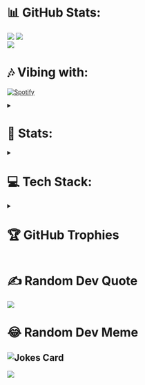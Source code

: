 

# 📊 GitHub Stats:
![](https://github-readme-stats.vercel.app/api?username=RobertinCarlos&theme=gotham&hide_border=true&include_all_commits=false&count_private=true)
![](https://github-readme-streak-stats.herokuapp.com/?user=RobertinCarlos&theme=gotham&hide_border=true)<br/>
![](https://github-readme-stats.vercel.app/api/top-langs/?username=RobertinCarlos&theme=gotham&hide_border=true&include_all_commits=false&count_private=true&layout=compact)<br/>

# 🎶 Vibing with:
[![Spotify](https://profile-novatorem-spotify.vercel.app/api/spotify)](https://open.spotify.com/user/31dyn2toj7m5g4tpgopocoj4a5si)

<details>

 <summary>
  
# 💯 Stats:

 </summary>
 
<!--START_SECTION:waka-->
![Code Time](http://img.shields.io/badge/Code%20Time-3%20hrs%2017%20mins-blue)

![Profile Views](http://img.shields.io/badge/Profile%20Views-7-blue)

**🐱 My GitHub Data** 

> 📦 31.8 kB Used in GitHub's Storage 
 > 
> 🏆 229 Contributions in the Year 2023
 > 
> 🚫 Not Opted to Hire
 > 
> 📜 20 Public Repositories 
 > 
> 🔑 12 Private Repositories 
 > 
**I'm an Early 🐤** 

```text
🌞 Morning                53 commits          █████░░░░░░░░░░░░░░░░░░░░   18.15 % 
🌆 Daytime                135 commits         ████████████░░░░░░░░░░░░░   46.23 % 
🌃 Evening                101 commits         █████████░░░░░░░░░░░░░░░░   34.59 % 
🌙 Night                  3 commits           ░░░░░░░░░░░░░░░░░░░░░░░░░   01.03 % 
```
📅 **I'm Most Productive on Wednesday** 

```text
Monday                   44 commits          ████░░░░░░░░░░░░░░░░░░░░░   15.07 % 
Tuesday                  48 commits          ████░░░░░░░░░░░░░░░░░░░░░   16.44 % 
Wednesday                59 commits          █████░░░░░░░░░░░░░░░░░░░░   20.21 % 
Thursday                 28 commits          ██░░░░░░░░░░░░░░░░░░░░░░░   09.59 % 
Friday                   24 commits          ██░░░░░░░░░░░░░░░░░░░░░░░   08.22 % 
Saturday                 31 commits          ███░░░░░░░░░░░░░░░░░░░░░░   10.62 % 
Sunday                   58 commits          █████░░░░░░░░░░░░░░░░░░░░   19.86 % 
```


📊 **This Week I Spent My Time On** 

```text
🕑︎ Time Zone: America/Sao_Paulo

💬 Programming Languages: 
C++                      4 hrs 22 mins       ███████████████████░░░░░░   76.10 % 
Markdown                 52 mins             ████░░░░░░░░░░░░░░░░░░░░░   15.14 % 
TypeScript               10 mins             █░░░░░░░░░░░░░░░░░░░░░░░░   03.03 % 
Ezhil                    10 mins             █░░░░░░░░░░░░░░░░░░░░░░░░   02.95 % 
YAML                     6 mins              ░░░░░░░░░░░░░░░░░░░░░░░░░   01.84 % 

🔥 Editors: 
VS Code                  5 hrs 45 mins       █████████████████████████   100.00 % 

🐱‍💻 Projects: 
Usaco-Training           4 hrs 36 mins       ████████████████████░░░░░   79.94 % 
RobertinCarlos           58 mins             ████░░░░░░░░░░░░░░░░░░░░░   17.03 % 
a-ethan                  10 mins             █░░░░░░░░░░░░░░░░░░░░░░░░   03.03 % 

💻 Operating System: 
Windows                  5 hrs 45 mins       █████████████████████████   100.00 % 
```

**I Mostly Code in TypeScript** 

```text
TypeScript               18 repos            ███████████████░░░░░░░░░░   60.00 % 
Java                     6 repos             █████░░░░░░░░░░░░░░░░░░░░   20.00 % 
C++                      3 repos             ██░░░░░░░░░░░░░░░░░░░░░░░   10.00 % 
Python                   2 repos             ██░░░░░░░░░░░░░░░░░░░░░░░   06.67 % 
JavaScript               1 repo              █░░░░░░░░░░░░░░░░░░░░░░░░   03.33 % 
```



**Timeline**

![Lines of Code chart](https://raw.githubusercontent.com/RobertinCarlos/RobertinCarlos/main/assets/bar_graph.png)


 Last Updated on 15/09/2023 18:36:54 UTC
<!--END_SECTION:waka-->

</details>

<details>
<summary>

# 💻 Tech Stack:
</summary>

![C++](https://img.shields.io/badge/c++-%2300599C.svg?style=for-the-badge&logo=c%2B%2B&logoColor=white) ![JavaScript](https://img.shields.io/badge/javascript-%23323330.svg?style=for-the-badge&logo=javascript&logoColor=%23F7DF1E) ![Java](https://img.shields.io/badge/java-%23ED8B00.svg?style=for-the-badge&logo=java&logoColor=white) ![HTML5](https://img.shields.io/badge/html5-%23E34F26.svg?style=for-the-badge&logo=html5&logoColor=white) ![CSS3](https://img.shields.io/badge/css3-%231572B6.svg?style=for-the-badge&logo=css3&logoColor=white) ![Python](https://img.shields.io/badge/python-3670A0?style=for-the-badge&logo=python&logoColor=ffdd54) ![TypeScript](https://img.shields.io/badge/typescript-%23007ACC.svg?style=for-the-badge&logo=typescript&logoColor=white) ![Vercel](https://img.shields.io/badge/vercel-%23000000.svg?style=for-the-badge&logo=vercel&logoColor=white) ![Netlify](https://img.shields.io/badge/netlify-%23000000.svg?style=for-the-badge&logo=netlify&logoColor=#00C7B7) ![Google Cloud](https://img.shields.io/badge/Google%20Cloud-%234285F4.svg?style=for-the-badge&logo=google-cloud&logoColor=white) ![Chart.js](https://img.shields.io/badge/chart.js-F5788D.svg?style=for-the-badge&logo=chart.js&logoColor=white) ![Green Sock](https://img.shields.io/badge/green%20sock-88CE02?style=for-the-badge&logo=greensock&logoColor=white) ![Next JS](https://img.shields.io/badge/Next-black?style=for-the-badge&logo=next.js&logoColor=white) ![NodeJS](https://img.shields.io/badge/node.js-6DA55F?style=for-the-badge&logo=node.js&logoColor=white) ![UNITY](https://img.shields.io/badge/Unity-%2320232a.svg?style=for-the-badge&logo=unity&logoColor=white) ![GitHub](https://img.shields.io/badge/GitHub-%23121011.svg?style=for-the-badge&logo=github&logoColor=white) ![React](https://img.shields.io/badge/react-%2320232a.svg?style=for-the-badge&logo=react&logoColor=%2361DAFB) ![TailwindCSS](https://img.shields.io/badge/tailwindcss-%2338B2AC.svg?style=for-the-badge&logo=tailwind-css&logoColor=white) ![Threejs](https://img.shields.io/badge/threejs-black?style=for-the-badge&logo=three.js&logoColor=white) ![MongoDB](https://img.shields.io/badge/MongoDB-%234ea94b.svg?style=for-the-badge&logo=mongodb&logoColor=white) ![MySQL](https://img.shields.io/badge/mysql-%2300f.svg?style=for-the-badge&logo=mysql&logoColor=white) ![Adobe After Effects](https://img.shields.io/badge/Adobe%20After%20Effects-9999FF.svg?style=for-the-badge&logo=Adobe%20After%20Effects&logoColor=white) ![Aseprite](https://img.shields.io/badge/Aseprite-FFFFFF?style=for-the-badge&logo=Aseprite&logoColor=#7D929E) ![Blender](https://img.shields.io/badge/blender-%23F5792A.svg?style=for-the-badge&logo=blender&logoColor=white) ![Canva](https://img.shields.io/badge/Canva-%2300C4CC.svg?style=for-the-badge&logo=Canva&logoColor=white) 	![Figma](https://img.shields.io/badge/figma-%23F24E1E.svg?style=for-the-badge&logo=figma&logoColor=white) ![Adobe Photoshop](https://img.shields.io/badge/adobephotoshop-%2331A8FF.svg?style=for-the-badge&logo=adobephotoshop&logoColor=white) ![Adobe Premiere Pro](https://img.shields.io/badge/Adobe%20Premiere%20Pro-9999FF.svg?style=for-the-badge&logo=Adobe%20Premiere%20Pro&logoColor=white) ![Arduino](https://img.shields.io/badge/-Arduino-00979D?style=for-the-badge&logo=Arduino&logoColor=white) ![Notion](https://img.shields.io/badge/Notion-%23000000.svg?style=for-the-badge&logo=notion&logoColor=white)
</details>

<details>
<summary>

# 🏆 GitHub Trophies
</summary>

![](https://github-profile-trophy.vercel.app/?username=RobertinCarlos&theme=radical&no-frame=true&no-bg=false&margin-w=4)
</details>

# ✍️ Random Dev Quote
![](https://quotes-github-readme.vercel.app/api?type=horizontal&theme=radical)

# 😂 Random Dev Meme
![Jokes Card](https://readme-jokes.vercel.app/api?hideBorder&theme=radical)
---
[![](https://visitcount.itsvg.in/api?id=RobertinCarlos&icon=0&color=1)](https://visitcount.itsvg.in)
